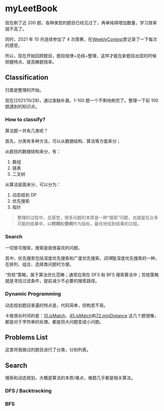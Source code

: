 # myLeetBook

现在刷了近 200 题，各种类型的题目已经见过了，再单纯得增加数量，学习效率就不高了。

同时，2021 年 10 月连续参加了 4 次周赛，在[WeeklyContest](..//note//WeeklyContest.md)里记录了一下每次的感受。

所以，现在开始回顾题目，题目规律+总结+整理，这样才能在新题目出现的时候把握特点、提高解题效率。

## Classification

归类是整理的开始。

现在(2021/10/28)，通过查缺补漏，1-100 题一个不剩地刷完了。整理一下前 100 题遇到的知识点。

### How to classify?

算法题一共有几类呢？

首先，分类有多种方法，可以从数据结构、算法等方面来分；

从题目的数据结构来分，有：

1. 数组
2. 链表
3. 二叉树

从算法层面来分，可以分为：

1. 动态规划 DP
2. 优先搜索
3. 指针

> 整理的过程中，总感觉，很多问题的本质是一种“搜索”问题，也就是在众多可能的结果中，以**时间**和**空间**作为指标，最优地找到结果的过程。

### Search

一切皆可搜索，搜索是我很喜欢的问题。

其中，优先搜索包括深度优先搜索和广度优先搜索，*回溯*是深度优先搜索的一种，在排列、组合、选择类问题时方便。

“剪枝”策略，属于算法优化范畴；通常应用在 DFS 和 BFS 搜索算法中；剪枝策略就是寻找过滤条件，提前减少不必要的搜索路径。

### Dynamic Programming

动态规划题目普遍的特点是，代码简单，但构思不易。

卡我很长时间的是：[10.isMatch](..//code//Solution_0010_isMatch.py)、[45.isMatch](..//code//Solution_0044_isMatch.py)和[72.minDistance](..//code//Solution_0072_minDistance.py)
这几个题很像，都是对于字符串的处理，都是将大问题变成小问题。

## Problems List

这里将我做过的题目进行了分类，分别列表。

## Search

搜索和动态规划，大概是算法的本质/难点，难题几乎都是相关算法。

### DFS / Backtracking

### BFS
